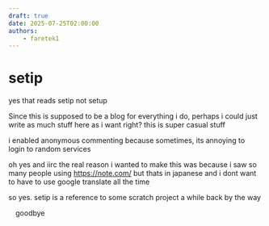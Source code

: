 ```yaml
---
draft: true 
date: 2025-07-25T02:00:00
authors:
    - faretek1
---
```


# setip

 yes that reads setip not setup

Since this is supposed to be a blog for everything i do, perhaps i could just write as much stuff here as i want right? this is super casual stuff

i enabled anonymous commenting because sometimes, its annoying to login to random services

oh yes and iirc the real reason i wanted to make this was because i saw so many people using https://note.com/ but thats in japanese and i dont want to have to use google translate all the time

so yes. setip is a reference to some scratch project a while back by the way


&emsp;goodbye